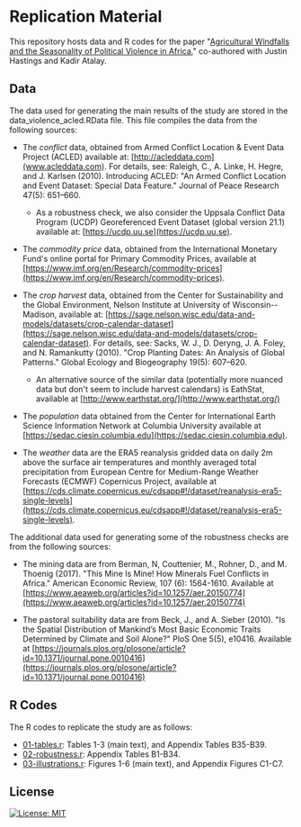 # Replication Material

This repository hosts data and R codes for the paper "[Agricultural Windfalls and the Seasonality of Political Violence in Africa](https://arxiv.org/abs/2202.07863)," co-authored with Justin Hastings and Kadir Atalay.

## Data

The data used for generating the main results of the study are stored in the data_violence_acled.RData file. This file compiles the data from the following sources:

- The *conflict* data, obtained from Armed Conflict Location & Event Data Project (ACLED) available at: [http://acleddata.com](www.acleddata.com). For details, see: Raleigh, C., A. Linke, H. Hegre, and J. Karlsen (2010). Introducing ACLED: "An Armed Conflict Location and Event Dataset: Special Data Feature." Journal of Peace Research 47(5): 651–660.
  * As a robustness check, we also consider the Uppsala Conflict Data Program (UCDP) Georeferenced Event Dataset (global version 21.1) available at: [https://ucdp.uu.se](https://ucdp.uu.se). 

- The *commodity price* data, obtained from the International Monetary Fund's online portal for Primary Commodity Prices, available at [https://www.imf.org/en/Research/commodity-prices](https://www.imf.org/en/Research/commodity-prices).

- The *crop harvest* data, obtained from the Center for Sustainability and the Global Environment, Nelson Institute at University of Wisconsin--Madison, available at: [https://sage.nelson.wisc.edu/data-and-models/datasets/crop-calendar-dataset](https://sage.nelson.wisc.edu/data-and-models/datasets/crop-calendar-dataset). For details, see: Sacks, W. J., D. Deryng, J. A. Foley, and N. Ramankutty (2010). "Crop Planting Dates: An Analysis of Global Patterns." Global Ecology and Biogeography 19(5): 607–620.
  * An alternative source of the similar data (potentially more nuanced data but don't seem to include harvest calendars) is EathStat, available at [http://www.earthstat.org/](http://www.earthstat.org/)

- The *population* data obtained from the Center for International Earth Science Information Network at Columbia University available at [https://sedac.ciesin.columbia.edu](https://sedac.ciesin.columbia.edu).

- The *weather* data are the ERA5 reanalysis gridded data on daily 2m above the surface air temperatures and monthly averaged total precipitation from European Centre for Medium-Range Weather Forecasts (ECMWF) Copernicus Project, available at [https://cds.climate.copernicus.eu/cdsapp#!/dataset/reanalysis-era5-single-levels](https://cds.climate.copernicus.eu/cdsapp#!/dataset/reanalysis-era5-single-levels). 

The additional data used for generating some of the robustness checks are from the following sources:

- The mining data are from Berman, N, Couttenier, M., Rohner, D., and M. Thoenig (2017). "This Mine Is Mine! How Minerals Fuel Conflicts in Africa." American Economic Review, 107 (6): 1564-1610. Available at [https://www.aeaweb.org/articles?id=10.1257/aer.20150774](https://www.aeaweb.org/articles?id=10.1257/aer.20150774)

- The pastoral suitability data are from Beck, J., and A. Sieber (2010). "Is the Spatial Distribution of Mankind’s Most Basic Economic Traits Determined by Climate and Soil Alone?" PloS One 5(5), e10416. Available at [https://journals.plos.org/plosone/article?id=10.1371/journal.pone.0010416](https://journals.plos.org/plosone/article?id=10.1371/journal.pone.0010416)


## R Codes

The R codes to replicate the study are as follows:

- [01-tables.r](01-tables.r): Tables 1-3 (main text), and Appendix Tables B35-B39.
- [02-robustness.r](03-robustness_tables.r): Appendix Tables B1-B34.
- [03-illustrations.r](02-illustrations.r): Figures 1-6 (main text), and Appendix Figures C1-C7.


## License

[![License: MIT](https://img.shields.io/badge/License-MIT-yellow.svg)](https://opensource.org/licenses/MIT)

